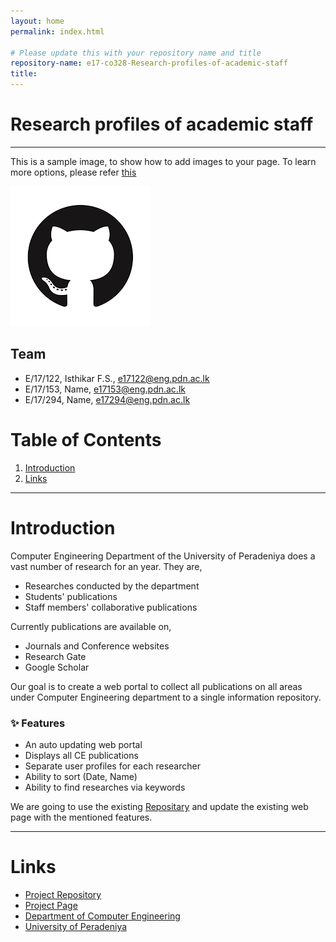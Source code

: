 ```yaml
---
layout: home
permalink: index.html

# Please update this with your repository name and title
repository-name: e17-co328-Research-profiles-of-academic-staff
title:
---
```


[comment]: # "This is the standard layout for the project, but you can clean this and use your own template"

# Research profiles of academic staff

---

This is a sample image, to show how to add images to your page. To learn more options, please refer [this](https://projects.ce.pdn.ac.lk/docs/faq/how-to-add-an-image/)

![Sample Image](./images/sample.png)


## Team
-  E/17/122, Isthikar F.S., [e17122@eng.pdn.ac.lk](mailto:e17122@eng.pdn.ac.lk)
-  E/17/153, Name, [e17153@eng.pdn.ac.lk](mailto:e17153@eng.pdn.ac.lk)
-  E/17/294, Name, [e17294@eng.pdn.ac.lk](mailto:e17294@eng.pdn.ac.lk)

# Table of Contents
1. [Introduction](#introduction)
2. [Links](#links)

---

# Introduction
Computer Engineering Department of the University of Peradeniya does a vast number of research for an year. They are,
- Researches conducted by the department
- Students' publications
- Staff members' collaborative publications
  
 Currently publications are available on,
- Journals and Conference websites
- Research Gate
- Google Scholar

Our goal is to create a web portal to collect all publications on all areas under Computer Engineering department to a single information repository.

### ✨ Features
- An auto updating web portal
- Displays all CE publications
- Separate user profiles for each researcher
- Ability to sort (Date, Name)
- Ability to find researches via keywords

We are going to use the existing [Repositary](https://github.com/cepdnaclk/people.ce.pdn.ac.lk) and update the existing web page with the mentioned features.

---

# Links
- [Project Repository](https://github.com/cepdnaclk/e17-co328-Research-profiles-of-academic-staff/)
- [Project Page](https://cepdnaclk.github.io/e17-co328-Research-profiles-of-academic-staff/)
- [Department of Computer Engineering](http://www.ce.pdn.ac.lk/)
- [University of Peradeniya](https://eng.pdn.ac.lk/)
